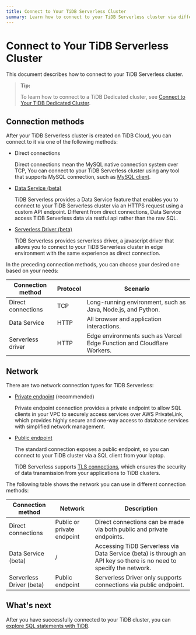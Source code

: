 ```yaml
---
title: Connect to Your TiDB Serverless Cluster
summary: Learn how to connect to your TiDB Serverless cluster via different methods.
---
```


# Connect to Your TiDB Serverless Cluster

This document describes how to connect to your TiDB Serverless cluster.

> **Tip:**
>
> To learn how to connect to a TiDB Dedicated cluster, see [Connect to Your TiDB Dedicated Cluster](/tidb-cloud/connect-to-tidb-cluster.md).

## Connection methods

After your TiDB Serverless cluster is created on TiDB Cloud, you can connect to it via one of the following methods:

- Direct connections

  Direct connections mean the MySQL native connection system over TCP, You can connect to your TiDB Serverless cluster using any tool that supports MySQL connection, such as [MySQL client](https://dev.mysql.com/doc/refman/8.0/en/mysql.html).

- [Data Service (beta)](/tidb-cloud/data-service-overview.md)

  TiDB Serverless provides a Data Service feature that enables you to connect to your TiDB Serverless cluster via an HTTPS request using a custom API endpoint. Different from direct connections, Data Service access TiDB Serverless data via restful api rather than the raw SQL.

- [Serverless Driver (beta)](/tidb-cloud/serverless-driver.md)

  TiDB Serverless provides serverless driver, a javascript driver that allows you to connect to your TiDB Serverless cluster in edge environment with the same experience as direct connection.

In the preceding connection methods, you can choose your desired one based on your needs:

| Connection method  | Protocol | Scenario                                                               |
|--------------------|----------|------------------------------------------------------------------------|
| Direct connections | TCP      | Long-running environment, such as Java, Node.js, and Python.             |
| Data Service       | HTTP     | All browser and application interactions.                              |
| Serverless driver  | HTTP     | Edge environments such as Vercel Edge Function and Cloudflare Workers. |

## Network

There are two network connection types for TiDB Serverless:

- [Private endpoint](/tidb-cloud/set-up-private-endpoint-connections-serverless.md) (recommended)

  Private endpoint connection provides a private endpoint to allow SQL clients in your VPC to securely access services over AWS PrivateLink, which provides highly secure and one-way access to database services with simplified network management.

- [Public endpoint](/tidb-cloud/connect-via-standard-connection-serverless.md)

  The standard connection exposes a public endpoint, so you can connect to your TiDB cluster via a SQL client from your laptop.

  TiDB Serverless supports [TLS connections](/tidb-cloud/secure-connections-to-serverless-clusters.md), which ensures the security of data transmission from your applications to TiDB clusters.

The following table shows the network you can use in different connection methods:

| Connection method          | Network                      | Description                                                                                                          |
|----------------------------|------------------------------|----------------------------------------------------------------------------------------------------------------------|
| Direct connections         | Public or private endpoint   | Direct connections can be made via both public and private endpoints.                                                |
| Data Service (beta)        | /                            | Accessing TiDB Serverless via Data Service (beta) is through an API key so there is no need to specify the network.     |
| Serverless Driver (beta)   | Public endpoint              | Serverless Driver only supports connections via public endpoint.                                                     ||

## What's next

After you have successfully connected to your TiDB cluster, you can [explore SQL statements with TiDB](/basic-sql-operations.md).
